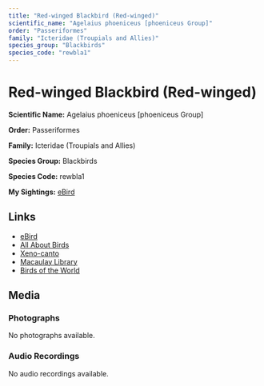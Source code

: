 ```yaml
---
title: "Red-winged Blackbird (Red-winged)"
scientific_name: "Agelaius phoeniceus [phoeniceus Group]"
order: "Passeriformes"
family: "Icteridae (Troupials and Allies)"
species_group: "Blackbirds"
species_code: "rewbla1"
---
```


# Red-winged Blackbird (Red-winged)

**Scientific Name:** Agelaius phoeniceus [phoeniceus Group]

**Order:** Passeriformes

**Family:** Icteridae (Troupials and Allies)

**Species Group:** Blackbirds

**Species Code:** rewbla1

**My Sightings:** [eBird](https://ebird.org/lifelist?r=world&time=life&spp=rewbla1)

## Links
* [eBird](https://ebird.org/species/rewbla1) 
* [All About Birds](https://www.allaboutbirds.org/guide/rewbla1) 
* [Xeno-canto](https://www.xeno-canto.org/species/agelaius-phoeniceus-[phoeniceus-group]) 
* [Macaulay Library](https://search.macaulaylibrary.org/catalog?taxonCode=rewbla1&sort=rating_rank_desc)
* [Birds of the World](https://birdsoftheworld.org/bow/species/rewbla1)

## Media
### Photographs
No photographs available.

### Audio Recordings
No audio recordings available.
